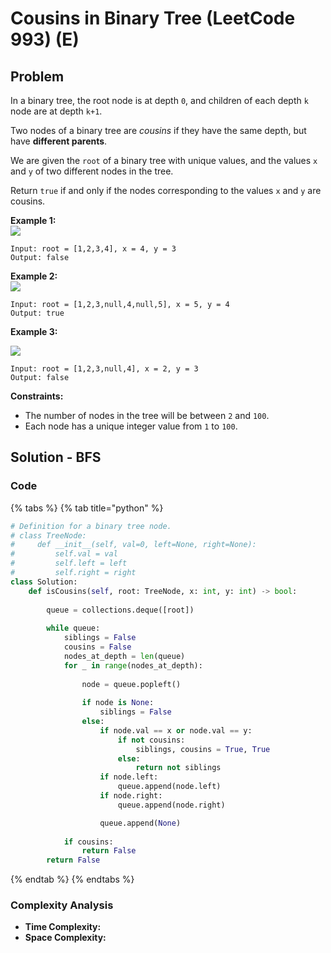 # Cousins in Binary Tree \(LeetCode 993\) \(E\)

## Problem

In a binary tree, the root node is at depth `0`, and children of each depth `k` node are at depth `k+1`.

Two nodes of a binary tree are _cousins_ if they have the same depth, but have **different parents**.

We are given the `root` of a binary tree with unique values, and the values `x` and `y` of two different nodes in the tree.

Return `true` if and only if the nodes corresponding to the values `x` and `y` are cousins.

**Example 1:**  
![](https://assets.leetcode.com/uploads/2019/02/12/q1248-01.png)

```text
Input: root = [1,2,3,4], x = 4, y = 3
Output: false
```

**Example 2:**  
![](https://assets.leetcode.com/uploads/2019/02/12/q1248-02.png)

```text
Input: root = [1,2,3,null,4,null,5], x = 5, y = 4
Output: true
```

**Example 3:**

![](https://assets.leetcode.com/uploads/2019/02/13/q1248-03.png)

```text
Input: root = [1,2,3,null,4], x = 2, y = 3
Output: false
```

**Constraints:**

* The number of nodes in the tree will be between `2` and `100`.
* Each node has a unique integer value from `1` to `100`.

## Solution - BFS

### Code

{% tabs %}
{% tab title="python" %}
```python
# Definition for a binary tree node.
# class TreeNode:
#     def __init__(self, val=0, left=None, right=None):
#         self.val = val
#         self.left = left
#         self.right = right
class Solution:
    def isCousins(self, root: TreeNode, x: int, y: int) -> bool:
        
        queue = collections.deque([root])
        
        while queue:
            siblings = False
            cousins = False
            nodes_at_depth = len(queue)
            for _ in range(nodes_at_depth):
                
                node = queue.popleft()
                
                if node is None:
                    siblings = False
                else:
                    if node.val == x or node.val == y:
                        if not cousins:
                            siblings, cousins = True, True
                        else:
                            return not siblings 
                    if node.left:
                        queue.append(node.left)
                    if node.right:
                        queue.append(node.right)

                    queue.append(None)
            
            if cousins:
                return False
        return False
```
{% endtab %}
{% endtabs %}

### Complexity Analysis

* **Time Complexity:**
* **Space Complexity:**

